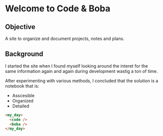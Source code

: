 # Welcome to Code & Boba

## Objective

A site to organize and document projects, notes and plans.

## Background

I started the site when I found myself looking around the interet for the same information again and again during development wastig a ton of time.

After experimenting with various methods, I concluded that the solution is a notebook that is:

- Asscesible
- Organized
- Detailed

```html
<my_day>
  <code />
  <boba />
</my_day>
```

<Disqus/>
